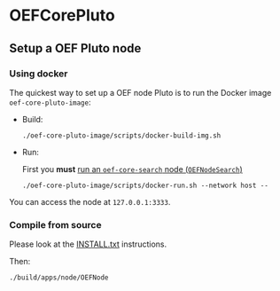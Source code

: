 # OEFCorePluto

## Setup a OEF Pluto node

### Using docker
The quickest way to set up a OEF node Pluto is to run the Docker image `oef-core-pluto-image`:

- Build:
 
      ./oef-core-pluto-image/scripts/docker-build-img.sh
    
- Run:

  First you **must** [run an `oef-core-search` node (`OEFNodeSearch`)   ](https://github.com/uvue-git/oef-core-search/blob/master/README.md)

      ./oef-core-pluto-image/scripts/docker-run.sh --network host --


You can access the node at `127.0.0.1:3333`.


### Compile from source

Please look at the [INSTALL.txt](./INSTALL.txt) instructions.

Then:
 
    ./build/apps/node/OEFNode
